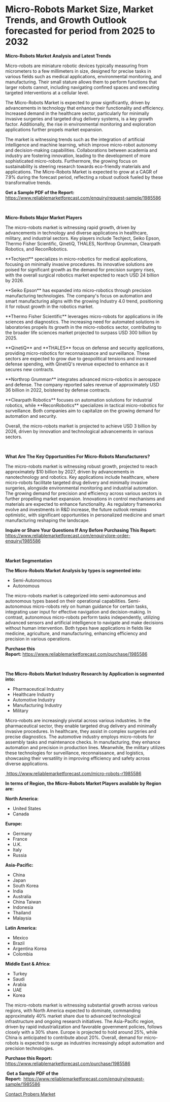 <p><h1>Micro-Robots Market Size, Market Trends, and Growth Outlook forecasted for period from 2025 to 2032</h1></p><p><strong>Micro-Robots Market Analysis and Latest Trends</strong></p>
<p><p>Micro-robots are miniature robotic devices typically measuring from micrometers to a few millimeters in size, designed for precise tasks in various fields such as medical applications, environmental monitoring, and manufacturing. Their small stature allows them to perform functions that larger robots cannot, including navigating confined spaces and executing targeted interventions at a cellular level.</p><p>The Micro-Robots Market is expected to grow significantly, driven by advancements in technology that enhance their functionality and efficiency. Increased demand in the healthcare sector, particularly for minimally invasive surgeries and targeted drug delivery systems, is a key growth factor. Additionally, the rise in environmental monitoring and exploration applications further propels market expansion. </p><p>The market is witnessing trends such as the integration of artificial intelligence and machine learning, which improve micro-robot autonomy and decision-making capabilities. Collaborations between academia and industry are fostering innovation, leading to the development of more sophisticated micro-robots. Furthermore, the growing focus on sustainability is steering research towards eco-friendly materials and applications. The Micro-Robots Market is expected to grow at a CAGR of 7.9% during the forecast period, reflecting a robust outlook fueled by these transformative trends.</p></p>
<p><strong>Get a Sample PDF of the Report:&nbsp;</strong> <a href="https://www.reliablemarketforecast.com/enquiry/request-sample/1985586?utm_campaign=1897&utm_medium=2&utm_source=Github&utm_content=ia&utm_term=02032025&utm_id=micro-robots">https://www.reliablemarketforecast.com/enquiry/request-sample/1985586</a></p>
<p>&nbsp;</p>
<p><strong>Micro-Robots Major Market Players</strong></p>
<p><p>The micro-robots market is witnessing rapid growth, driven by advancements in technology and diverse applications in healthcare, military, and industrial sectors. Key players include Techject, Seiko Epson, Thermo Fisher Scientific, QinetiQ, THALES, Northrop Grumman, Clearpath Robotics, and ReconRobotics.</p><p>**Techject** specializes in micro-robotics for medical applications, focusing on minimally invasive procedures. Its innovative solutions are poised for significant growth as the demand for precision surgery rises, with the overall surgical robotics market expected to reach USD 24 billion by 2026.</p><p>**Seiko Epson** has expanded into micro-robotics through precision manufacturing technologies. The company's focus on automation and smart manufacturing aligns with the growing Industry 4.0 trend, positioning it for robust growth in the robotics market.</p><p>**Thermo Fisher Scientific** leverages micro-robots for applications in life sciences and diagnostics. The increasing need for automated solutions in laboratories propels its growth in the micro-robotics sector, contributing to the broader life sciences market projected to surpass USD 300 billion by 2025.</p><p>**QinetiQ** and **THALES** focus on defense and security applications, providing micro-robotics for reconnaissance and surveillance. These sectors are expected to grow due to geopolitical tensions and increased defense spending, with QinetiQ's revenue expected to enhance as it secures new contracts.</p><p>**Northrop Grumman** integrates advanced micro-robotics in aerospace and defense. The company reported sales revenue of approximately USD 36 billion in 2022, bolstered by defense contracts.</p><p>**Clearpath Robotics** focuses on automation solutions for industrial robotics, while **ReconRobotics** specializes in tactical micro-robotics for surveillance. Both companies aim to capitalize on the growing demand for automation and security.</p><p>Overall, the micro-robots market is projected to achieve USD 3 billion by 2026, driven by innovation and technological advancements in various sectors.</p></p>
<p>&nbsp;</p>
<p><strong>What Are The Key Opportunities For Micro-Robots Manufacturers?</strong></p>
<p><p>The micro-robots market is witnessing robust growth, projected to reach approximately $10 billion by 2027, driven by advancements in nanotechnology and robotics. Key applications include healthcare, where micro-robots facilitate targeted drug delivery and minimally invasive surgeries, alongside environmental monitoring and industrial automation. The growing demand for precision and efficiency across various sectors is further propelling market expansion. Innovations in control mechanisms and materials are expected to enhance functionality. As regulatory frameworks evolve and investments in R&D increase, the future outlook remains optimistic, with significant opportunities in personalized medicine and smart manufacturing reshaping the landscape.</p></p>
<p><strong>Inquire or Share Your Questions If Any Before Purchasing This Report:</strong> <a href="https://www.reliablemarketforecast.com/enquiry/pre-order-enquiry/1985586?utm_campaign=1897&utm_medium=2&utm_source=Github&utm_content=ia&utm_term=02032025&utm_id=micro-robots">https://www.reliablemarketforecast.com/enquiry/pre-order-enquiry/1985586</a></p>
<p>&nbsp;</p>
<p><strong>Market Segmentation</strong></p>
<p><strong>The Micro-Robots Market Analysis by types is segmented into:</strong></p>
<p><ul><li>Semi-Autonomous</li><li>Autonomous</li></ul></p>
<p><p>The micro-robots market is categorized into semi-autonomous and autonomous types based on their operational capabilities. Semi-autonomous micro-robots rely on human guidance for certain tasks, integrating user input for effective navigation and decision-making. In contrast, autonomous micro-robots perform tasks independently, utilizing advanced sensors and artificial intelligence to navigate and make decisions without human intervention. Both types have applications in fields like medicine, agriculture, and manufacturing, enhancing efficiency and precision in various operations.</p></p>
<p><strong>Purchase this Report:&nbsp;</strong><a href="https://www.reliablemarketforecast.com/purchase/1985586?utm_campaign=1897&utm_medium=2&utm_source=Github&utm_content=ia&utm_term=02032025&utm_id=micro-robots">https://www.reliablemarketforecast.com/purchase/1985586</a></p>
<p>&nbsp;</p>
<p><strong>The Micro-Robots Market Industry Research by Application is segmented into:</strong></p>
<p><ul><li>Pharmaceutical Industry</li><li>Healthcare Industry</li><li>Automotive Industry</li><li>Manufacturing Industry</li><li>Military</li></ul></p>
<p><p>Micro-robots are increasingly pivotal across various industries. In the pharmaceutical sector, they enable targeted drug delivery and minimally invasive procedures. In healthcare, they assist in complex surgeries and precise diagnostics. The automotive industry employs micro-robots for assembly tasks and maintenance checks. In manufacturing, they enhance automation and precision in production lines. Meanwhile, the military utilizes these technologies for surveillance, reconnaissance, and logistics, showcasing their versatility in improving efficiency and safety across diverse applications.</p></p>
<p><a href="https://www.reliablemarketforecast.com/micro-robots-r1985586?utm_campaign=1897&utm_medium=2&utm_source=Github&utm_content=ia&utm_term=02032025&utm_id=micro-robots">&nbsp;https://www.reliablemarketforecast.com/micro-robots-r1985586</a></p>
<p><strong>In terms of Region, the Micro-Robots Market Players available by Region are:</strong></p>
<p>
    <p> <strong> North America: </strong>
        <ul>
            <li>United States</li>
            <li>Canada</li>
        </ul>
        </p> 
    <p> <strong> Europe: </strong>
        <ul>
            <li>Germany</li>
            <li>France</li>
            <li>U.K.</li>
            <li>Italy</li>
            <li>Russia</li>
        </ul>
        </p> 
    <p> <strong> Asia-Pacific: </strong>
        <ul>
            <li>China</li>
            <li>Japan</li>
            <li>South Korea</li>
            <li>India</li>
            <li>Australia</li>
            <li>China Taiwan</li>
            <li>Indonesia</li>
            <li>Thailand</li>
            <li>Malaysia</li>
        </ul>
        </p> 
    <p> <strong> Latin America: </strong>
        <ul>
            <li>Mexico</li>
            <li>Brazil</li>
            <li>Argentina Korea</li>
            <li>Colombia</li>
        </ul>
        </p> 
    <p> <strong> Middle East & Africa: </strong>
        <ul>
            <li>Turkey</li>
            <li>Saudi</li>
            <li>Arabia</li>
            <li>UAE</li>
            <li>Korea</li>
        </ul>
    </p>
    </p>
<p><p>The micro-robots market is witnessing substantial growth across various regions, with North America expected to dominate, commanding approximately 40% market share due to advanced technological infrastructure and ongoing research initiatives. The Asia-Pacific region, driven by rapid industrialization and favorable government policies, follows closely with a 30% share. Europe is projected to hold around 25%, while China is anticipated to contribute about 20%. Overall, demand for micro-robots is expected to surge as industries increasingly adopt automation and precision technologies.</p></p>
<p><strong>Purchase this Report: </strong><a href="https://www.reliablemarketforecast.com/purchase/1985586?utm_campaign=1897&utm_medium=2&utm_source=Github&utm_content=ia&utm_term=02032025&utm_id=micro-robots">https://www.reliablemarketforecast.com/purchase/1985586</a></p>
<p>&nbsp;<strong>Get a Sample PDF of the Report:&nbsp;&nbsp;</strong><a href="https://www.reliablemarketforecast.com/enquiry/request-sample/1985586?utm_campaign=1897&utm_medium=2&utm_source=Github&utm_content=ia&utm_term=02032025&utm_id=micro-robots">https://www.reliablemarketforecast.com/enquiry/request-sample/1985586</a></p>
<p><strong></strong></p>
<p><p><a href="https://github.com/ChiragRP21/Market-Research-Report-List-7/blob/main/contact-probers-market.md?utm_campaign=1897&utm_medium=2&utm_source=Github&utm_content=ia&utm_term=02032025&utm_id=micro-robots">Contact Probers Market</a></p></p>